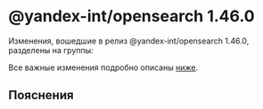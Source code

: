# @yandex-int/opensearch 1.46.0

<!-- ЧЕЛОВЕЧЕСКОЕ ВСТУПЛЕНИЕ -->

Изменения, вошедшие в релиз @yandex-int/opensearch 1.46.0, разделены на группы:

Все важные изменения подробно описаны [ниже](#Пояснения).

## Пояснения


